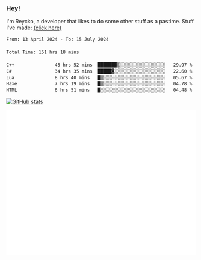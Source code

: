 ### Hey!
I'm Reycko, a developer that likes to do some other stuff as a pastime.
Stuff I've made: [(click here)](https://pastebin.com/raw/QiNpEYja)

<!--START_SECTION:wakasection-->

```txt
From: 13 April 2024 - To: 15 July 2024

Total Time: 151 hrs 18 mins

C++               45 hrs 52 mins  ███████▒░░░░░░░░░░░░░░░░░   29.97 %
C#                34 hrs 35 mins  █████▓░░░░░░░░░░░░░░░░░░░   22.60 %
Lua               8 hrs 40 mins   █▒░░░░░░░░░░░░░░░░░░░░░░░   05.67 %
Haxe              7 hrs 19 mins   █▒░░░░░░░░░░░░░░░░░░░░░░░   04.78 %
HTML              6 hrs 51 mins   █░░░░░░░░░░░░░░░░░░░░░░░░   04.48 %
```

<!--END_SECTION:wakasection-->

[![GitHub stats](https://github-readme-stats.vercel.app/api?username=Reycko&show_icons=true&theme=dark&hide_title=true&count_private=true)](https://github.com/anuraghazra/github-readme-stats)

![Metrics](/github-metrics.svg)
